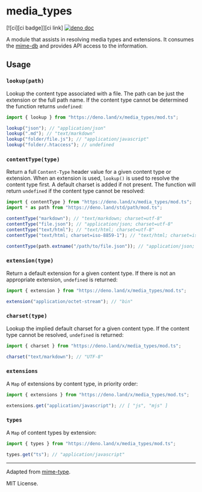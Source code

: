# media_types

[![ci][ci badge]][ci link]
[![deno doc](https://doc.deno.land/badge.svg)](https://doc.deno.land/https/deno.land/x/oak/mod.ts)

A module that assists in resolving media types and extensions. It consumes the
[mime-db](https://github.com/jshttp/mime-db) and provides API access to the
information.

## Usage

### `lookup(path)`

Lookup the content type associated with a file. The path can be just the
extension or the full path name. If the content type cannot be determined the
function returns `undefined`:

```ts
import { lookup } from "https://deno.land/x/media_types/mod.ts";

lookup("json"); // "application/json"
lookup(".md"); // "text/markdown"
lookup("folder/file.js"); // "application/javascript"
lookup("folder/.htaccess"); // undefined
```

### `contentType(type)`

Return a full `Content-Type` header value for a given content type or extension.
When an extension is used, `lookup()` is used to resolve the content type first.
A default charset is added if not present. The function will return `undefined`
if the content type cannot be resolved:

```ts
import { contentType } from "https://deno.land/x/media_types/mod.ts";
import * as path from "https://deno.land/std/path/mod.ts";

contentType("markdown"); // "text/markdown; charset=utf-8"
contentType("file.json"); // "application/json; charset=utf-8"
contentType("text/html"); // "text/html; charset=utf-8"
contentType("text/html; charset=iso-8859-1"); // "text/html; charset=iso-8859-1"

contentType(path.extname("/path/to/file.json")); // "application/json; charset=utf-8"
```

### `extension(type)`

Return a default extension for a given content type. If there is not an
appropriate extension, `undefined` is returned:

```ts
import { extension } from "https://deno.land/x/media_types/mod.ts";

extension("application/octet-stream"); // "bin"
```

### `charset(type)`

Lookup the implied default charset for a given content type. If the content type
cannot be resolved, `undefined` is returned:

```ts
import { charset } from "https://deno.land/x/media_types/mod.ts";

charset("text/markdown"); // "UTF-8"
```

### `extensions`

A `Map` of extensions by content type, in priority order:

```ts
import { extensions } from "https://deno.land/x/media_types/mod.ts";

extensions.get("application/javascript"); // [ "js", "mjs" ]
```

### `types`

A `Map` of content types by extension:

```ts
import { types } from "https://deno.land/x/media_types/mod.ts";

types.get("ts"); // "application/javascript"
```

---

Adapted from [mime-type](https://github.com/jshttp/mime-types).

MIT License.

[tci badge]: https://github.com/oakserver/media_types/workflows/ci/badge.svg
[tci link]: https://github.com/oakserver/media_types/actions
